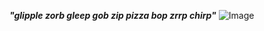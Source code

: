  ***"glipple zorb gleep gob zip pizza bop zrrp chirp"***
![Image](https://github.com/user-attachments/assets/3af50e02-ef6d-41d7-ab6c-10934dcfafb6)


